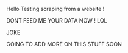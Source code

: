 Hello Testing scraping from a website !

DONT FEED ME YOUR DATA NOW ! LOL

JOKE

GOING TO ADD MORE ON THIS STUFF SOON
